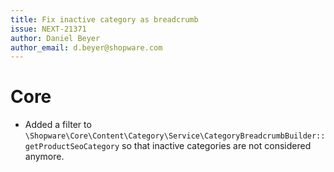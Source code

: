 ```yaml
---
title: Fix inactive category as breadcrumb
issue: NEXT-21371
author: Daniel Beyer
author_email: d.beyer@shopware.com
---
```

# Core
* Added a filter to `\Shopware\Core\Content\Category\Service\CategoryBreadcrumbBuilder::getProductSeoCategory` so that inactive categories are not considered anymore.
